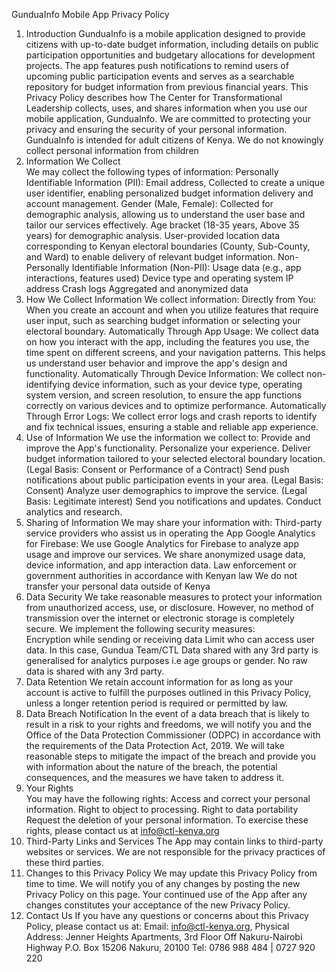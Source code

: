 GunduaInfo Mobile App Privacy Policy

1. Introduction
GunduaInfo is a mobile application designed to provide citizens with up-to-date budget information, including details on public participation opportunities and budgetary allocations for development projects. The app features push notifications to remind users of upcoming public participation events and serves as a searchable repository for budget information from previous financial years.
This Privacy Policy describes how The Center for Transformational Leadership collects, uses, and shares information when you use our mobile application, GunduaInfo. We are committed to protecting your privacy and ensuring the security of your personal information.
GunduaInfo is intended for adult citizens of Kenya. We do not knowingly collect personal information from children
2. Information We Collect  
We may collect the following types of information:
Personally Identifiable Information (PII):
Email address, Collected to create a unique user identifier, enabling personalized budget information delivery and account management.
Gender (Male, Female): Collected for demographic analysis, allowing us to understand the user base and tailor our services effectively.
Age bracket (18-35 years, Above 35 years) for demographic analysis.
User-provided location data corresponding to Kenyan electoral boundaries (County, Sub-County, and Ward) to enable delivery of relevant budget information.
Non-Personally Identifiable Information (Non-PII):
Usage data (e.g., app interactions, features used)
Device type and operating system
IP address
Crash logs
Aggregated and anonymized data
3. How We Collect Information
We collect information:
Directly from You: When you create an account and when you utilize features that require user input, such as searching budget information or selecting your electoral boundary. 
Automatically Through App Usage: We collect data on how you interact with the app, including the features you use, the time spent on different screens, and your navigation patterns. This helps us understand user behavior and improve the app's design and functionality.
Automatically Through Device Information: We collect non-identifying device information, such as your device type, operating system version, and screen resolution, to ensure the app functions correctly on various devices and to optimize performance. 
Automatically Through Error Logs: We collect error logs and crash reports to identify and fix technical issues, ensuring a stable and reliable app experience.
4. Use of Information
We use the information we collect to:
Provide and improve the App's functionality.
Personalize your experience.
Deliver budget information tailored to your selected electoral boundary location. (Legal Basis: Consent or Performance of a Contract)
Send push notifications about public participation events in your area. (Legal Basis: Consent)
Analyze user demographics to improve the service. (Legal Basis: Legitimate interest)
Send you notifications and updates.
Conduct analytics and research.
5. Sharing of Information
We may share your information with:
Third-party service providers who assist us in operating the App
Google Analytics for Firebase: We use Google Analytics for Firebase to analyze app usage and improve our services. We share anonymized usage data, device information, and app interaction data.
Law enforcement or government authorities in accordance with Kenyan law
We do not transfer your personal data outside of Kenya
6. Data Security
We take reasonable measures to protect your information from unauthorized access, use, or disclosure. However, no method of transmission over the internet or electronic storage is completely secure. We implement the following security measures:  
Encryption while sending or receiving data
Limit who can access user data. In this case, Gundua Team/CTL
Data shared with any 3rd party is generalised for analytics purposes i.e age groups or gender.
No raw data is shared with any 3rd party.
7. Data Retention
We retain account information for as long as your account is active to fulfill the purposes outlined in this Privacy Policy, unless a longer retention period is required or permitted by law.  
8. Data Breach Notification 
In the event of a data breach that is likely to result in a risk to your rights and freedoms, we will notify you and the Office of the Data Protection Commissioner (ODPC) in accordance with the requirements of the Data Protection Act, 2019. We will take reasonable steps to mitigate the impact of the breach and provide you with information about the nature of the breach, the potential consequences, and the measures we have taken to address it.
9. Your Rights  
You may have the following rights:
Access and correct your personal information.
Right to object to processing. 
Right to data portability
Request the deletion of your personal information.
To exercise these rights, please contact us at info@ctl-kenya.org
10. Third-Party Links and Services
The App may contain links to third-party websites or services. We are not responsible for the privacy practices of these third parties.  
11. Changes to this Privacy Policy
We may update this Privacy Policy from time to time. We will notify you of any changes by posting the new Privacy Policy on this page. Your continued use of the App after any changes constitutes your acceptance of the new Privacy Policy.  
12. Contact Us
If you have any questions or concerns about this Privacy Policy, please contact us at:
Email: info@ctl-kenya.org,
Physical Address: 
Jenner Heights Apartments, 3rd Floor
Off Nakuru-Nairobi Highway
P.O. Box 15206 Nakuru, 20100
Tel: 0786 988 484 | 0727 920 220

